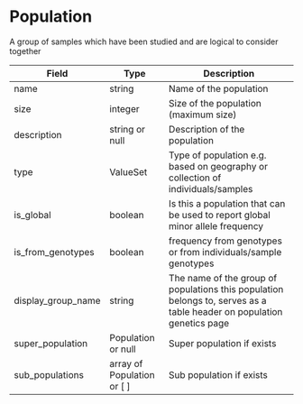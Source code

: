 # Population

A group of samples which have been studied and are logical to consider together

| Field             | Type            | Description
|-------------------|-----------------|---------------------
| name              | string          | Name of the population
| size              | integer         | Size of the population (maximum size)
| description       | string or null  | Description of the population
| type              | ValueSet        | Type of population e.g. based on geography or collection of individuals/samples
| is_global            | boolean         | Is this a population that can be used to report global minor allele frequency
| is_from_genotypes| boolean         | frequency from genotypes or from individuals/sample genotypes
| display_group_name| string          | The name of the group of populations this population belongs to, serves as a table header on population genetics page
| super_population  | Population or null     | Super population if exists
| sub_populations    | array of Population or [ ]    | Sub population if exists






















